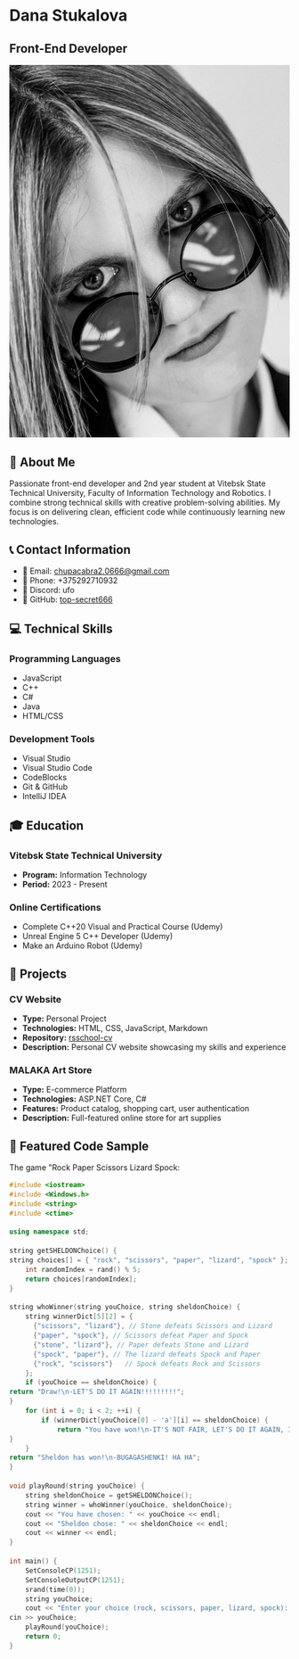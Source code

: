 # Dana Stukalova
## Front-End Developer

![Profile Photo](assets/img/profile-photo.jpg)

## 🎯 About Me

Passionate front-end developer and 2nd year student at Vitebsk State Technical University, Faculty of Information Technology and Robotics. I combine strong technical skills with creative problem-solving abilities. My focus is on delivering clean, efficient code while continuously learning new technologies.

## 📞 Contact Information

- 📧 Email: chupacabra2.0666@gmail.com
- 📱 Phone: +375292710932
- 💬 Discord: ufo
- 🔗 GitHub: [top-secret666](https://github.com/top-secret666)

## 💻 Technical Skills

### Programming Languages
- JavaScript
- C++
- C#
- Java
- HTML/CSS

### Development Tools
- Visual Studio
- Visual Studio Code
- CodeBlocks
- Git & GitHub
- IntelliJ IDEA

## 🎓 Education

### Vitebsk State Technical University
- **Program:** Information Technology
- **Period:** 2023 - Present

### Online Certifications
- Complete C++20 Visual and Practical Course (Udemy)
- Unreal Engine 5 C++ Developer (Udemy)
- Make an Arduino Robot (Udemy)

## 💼 Projects

### CV Website
- **Type:** Personal Project
- **Technologies:** HTML, CSS, JavaScript, Markdown
- **Repository:** [rsschool-cv](https://github.com/top-secret666/rsschool-cv)
- **Description:** Personal CV website showcasing my skills and experience

### MALAKA Art Store
- **Type:** E-commerce Platform
- **Technologies:** ASP.NET Core, C#
- **Features:** Product catalog, shopping cart, user authentication
- **Description:** Full-featured online store for art supplies

## 🌟 Featured Code Sample

The game "Rock Paper Scissors Lizard Spock:

```cpp
#include <iostream>
#include <Windows.h>
#include <string>
#include <ctime>

using namespace std;

string getSHELDONChoice() {
string choices[] = { "rock", "scissors", "paper", "lizard", "spock" };
    int randomIndex = rand() % 5;
    return choices[randomIndex];
}

string whoWinner(string youChoice, string sheldonChoice) {
    string winnerDict[5][2] = {
      {"scissors", "lizard"}, // Stone defeats Scissors and Lizard
      {"paper", "spock"}, // Scissors defeat Paper and Spock
      {"stone", "lizard"}, // Paper defeats Stone and Lizard
      {"spock", "paper"}, // The lizard defeats Spock and Paper
      {"rock", "scissors"}   // Spock defeats Rock and Scissors
    };
    if (youChoice == sheldonChoice) {
return "Draw!\n-LET'S DO IT AGAIN!!!!!!!!!";
}
    for (int i = 0; i < 2; ++i) {
        if (winnerDict[youChoice[0] - 'a'][i] == sheldonChoice) {
            return "You have won!\n-IT'S NOT FAIR, LET'S DO IT AGAIN, I'LL BEAT YOU ANYWAY!!!!!";
}
    }
return "Sheldon has won!\n-BUGAGASHENKI! HA HA";
}

void playRound(string youChoice) {
    string sheldonChoice = getSHELDONChoice();
    string winner = whoWinner(youChoice, sheldonChoice);
    cout << "You have chosen: " << youChoice << endl;
    cout << "Sheldon chose: " << sheldonChoice << endl;
    cout << winner << endl;
}

int main() {
    SetConsoleCP(1251);
    SetConsoleOutputCP(1251);
    srand(time(0));
    string youChoice;
    cout << "Enter your choice (rock, scissors, paper, lizard, spock): ";
cin >> youChoice;
    playRound(youChoice);
    return 0;
}
```